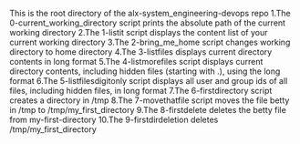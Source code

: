 This is the root directory of the alx-system_engineering-devops repo
1.The 0-current_working_directory script prints the absolute path of the current working directory
2.The 1-listit script displays the content list of your current working directory
3.The 2-bring_me_home script changes working directory to home directory
4.The 3-listfiles displays current directory contents in long format
5.The 4-listmorefiles script displays current directory contents, including hidden files (starting with .), using the long format
6.The 5-listfilesdigitonly script displays all user and group ids of all files, including hidden files, in long format
7.The 6-firstdirectory script creates a directory in /tmp
8.The 7-movethatfile script moves the file betty in /tmp to /tmp/my_first_directory
9.The 8-firstdelete deletes the betty file from my-first-directory
10.The 9-firstdirdeletion deletes /tmp/my_first_directory